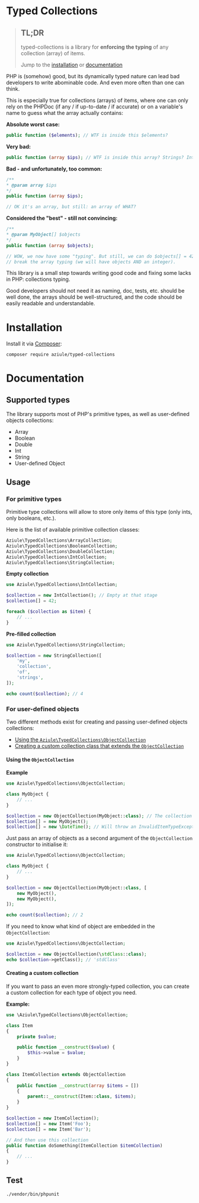 # Typed Collections

> ## TL;DR
>
> typed-collections is a library for **enforcing the typing** of any collection (array) of items.
>
> Jump to the [installation](#installation) or [documentation](#documentation)

PHP is (somehow) good, but its dynamically typed nature can lead bad developers to write abominable code. And even more often than one can think.

This is especially true for collections (arrays) of items, where one can only rely on the PHPDoc (if any / if up-to-date / if accurate) 
or on a variable's name to guess what the array actually contains:

**Absolute worst case:**
```php
public function ($elements); // WTF is inside this $elements?
```

**Very bad:**
```php
public function (array $ips); // WTF is inside this array? Strings? Ints? Objects? Is it an associative array? Jesus F*
```

**Bad - and unfortunately, too common:**
```php
/**
* @param array $ips
*/
public function (array $ips);

// OK it's an array, but still: an array of WHAT?
```

**Considered the "best" - still not convincing:**
```php
/**
* @param MyObject[] $objects
*/
public function (array $objects);

// WOW, we now have some "typing". But still, we can do $objects[] = 42, which will
// break the array typing (we will have objects AND an integer).
```

This library is a small step towards writing good code and fixing some lacks in PHP: collections typing.

Good developers should not need it as naming, doc, tests, etc. should be well done, the arrays should be well-structured,
and the code should be easily readable and understandable.

# Installation

Install it via [Composer](https://getcomposer.org):
```
composer require aziule/typed-collections
```

# Documentation

## Supported types
The library supports most of PHP's primitive types, as well as user-defined objects collections:
- Array
- Boolean
- Double
- Int
- String
- User-defined Object

## Usage

### For primitive types
Primitive type collections will allow to store only items of this type (only ints, only booleans, etc.).

Here is the list of available primitive collection classes:
```php
Aziule\TypedCollections\ArrayCollection;
Aziule\TypedCollections\BooleanCollection;
Aziule\TypedCollections\DoubleCollection;
Aziule\TypedCollections\IntCollection;
Aziule\TypedCollections\StringCollection;
```

**Empty collection**
```php
use Aziule\TypedCollections\IntCollection;

$collection = new IntCollection(); // Empty at that stage
$collection[] = 42;

foreach ($collection as $item) {
    // ...
}
```

**Pre-filled collection**
```php
use Aziule\TypedCollections\StringCollection;

$collection = new StringCollection([
    'my',
    'collection',
    'of',
    'strings',
]);

echo count($collection); // 4
```

### For user-defined objects
Two different methods exist for creating and passing user-defined objects collections:
- [Using the `Aziule\TypedCollections\ObjectCollection`](#using-the-objectcollection)
- [Creating a custom collection class that extends the `ObjectCollection`](#creating-a-custom-collection)

#### Using the `ObjectCollection`
**Example**
```php
use Aziule\TypedCollections\ObjectCollection;

class MyObject {
    // ...
}

$collection = new ObjectCollection(MyObject::class); // The collection is of type MyObject
$collection[] = new MyObject();
$collection[] = new \DateTime(); // Will throw an InvalidItemTypeException
```

Just pass an array of objects as a second argument of the `ObjectCollection` constructor to initialise it:
```php
use Aziule\TypedCollections\ObjectCollection;

class MyObject {
    // ...
}

$collection = new ObjectCollection(MyObject::class, [
    new MyObject(),
    new MyObject(),
]);

echo count($collection); // 2
```

If you need to know what kind of object are embedded in the `ObjectCollection`:
```php
use Aziule\TypedCollections\ObjectCollection;

$collection = new ObjectCollection(\stdClass::class);
echo $collection->getClass(); // 'stdClass'
```

#### Creating a custom collection
If you want to pass an even more strongly-typed collection, you can create a custom collection for each type of object you need.

**Example:**
```php
use \Aziule\TypedCollections\ObjectCollection;

class Item
{
    private $value;

    public function __construct($value) {
        $this->value = $value;
    }
}

class ItemCollection extends ObjectCollection
{
    public function __construct(array $items = [])
    {
        parent::__construct(Item::class, $items);
    }
}

$collection = new ItemCollection();
$collection[] = new Item('Foo');
$collection[] = new Item('Bar');

// And then use this collection
public function doSomething(ItemCollection $itemCollection)
{
    // ...
}
```

## Test
```sh
./vendor/bin/phpunit
```
